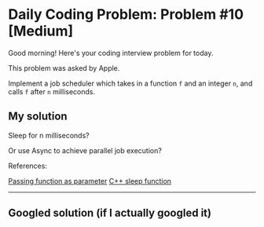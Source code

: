 # Daily Coding Problem: Problem #10 [Medium]

Good morning! Here's your coding interview problem for today.

This problem was asked by Apple.

Implement a job scheduler which takes in a function `f` and an integer `n`, and calls `f` after `n` milliseconds.

## My solution

Sleep for n milliseconds?

Or use Async to achieve parallel job execution?

References:

[Passing function as parameter](https://www.geeksforgeeks.org/passing-a-function-as-a-parameter-in-cpp/)
[C++ sleep function](https://www.geeksforgeeks.org/sleep-function-in-cpp/)

----

## Googled solution (if I actually googled it)
